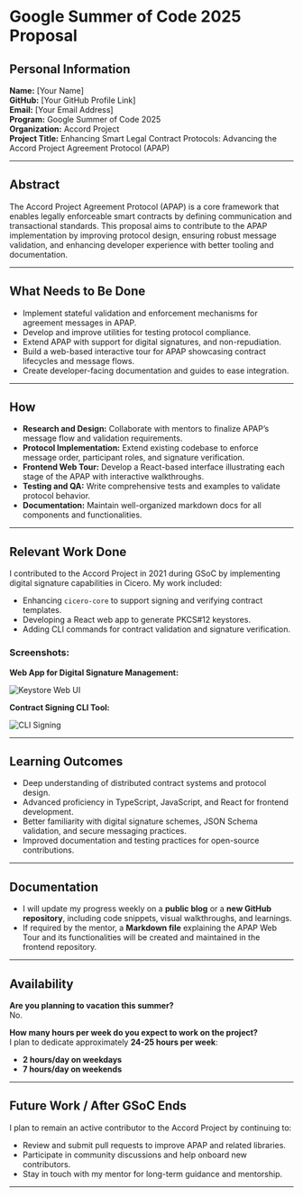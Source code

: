 # Google Summer of Code 2025 Proposal

## Personal Information

**Name:** [Your Name]  
**GitHub:** [Your GitHub Profile Link]  
**Email:** [Your Email Address]  
**Program:** Google Summer of Code 2025  
**Organization:** Accord Project  
**Project Title:** Enhancing Smart Legal Contract Protocols: Advancing the Accord Project Agreement Protocol (APAP)

---

## Abstract

The Accord Project Agreement Protocol (APAP) is a core framework that enables legally enforceable smart contracts by defining communication and transactional standards. This proposal aims to contribute to the APAP implementation by improving protocol design, ensuring robust message validation, and enhancing developer experience with better tooling and documentation.

---

## What Needs to Be Done

- Implement stateful validation and enforcement mechanisms for agreement messages in APAP.
- Develop and improve utilities for testing protocol compliance.
- Extend APAP with support for digital signatures, and non-repudiation.
- Build a web-based interactive tour for APAP showcasing contract lifecycles and message flows.
- Create developer-facing documentation and guides to ease integration.

---

## How

- **Research and Design:** Collaborate with mentors to finalize APAP’s message flow and validation requirements.
- **Protocol Implementation:** Extend existing codebase to enforce message order, participant roles, and signature verification.
- **Frontend Web Tour:** Develop a React-based interface illustrating each stage of the APAP with interactive walkthroughs.
- **Testing and QA:** Write comprehensive tests and examples to validate protocol behavior.
- **Documentation:** Maintain well-organized markdown docs for all components and functionalities.

---

## Relevant Work Done

I contributed to the Accord Project in 2021 during GSoC by implementing digital signature capabilities in Cicero. My work included:

- Enhancing `cicero-core` to support signing and verifying contract templates.
- Developing a React web app to generate PKCS#12 keystores.
- Adding CLI commands for contract validation and signature verification.

### Screenshots:

**Web App for Digital Signature Management:**

![Keystore Web UI](screenshots/keystore-ui.png)

**Contract Signing CLI Tool:**

![CLI Signing](screenshots/cli-signing.png)

---

## Learning Outcomes

- Deep understanding of distributed contract systems and protocol design.
- Advanced proficiency in TypeScript, JavaScript, and React for frontend development.
- Better familiarity with digital signature schemes, JSON Schema validation, and secure messaging practices.
- Improved documentation and testing practices for open-source contributions.

---

## Documentation

- I will update my progress weekly on a **public blog** or a **new GitHub repository**, including code snippets, visual walkthroughs, and learnings.
- If required by the mentor, a **Markdown file** explaining the APAP Web Tour and its functionalities will be created and maintained in the frontend repository.

---

## Availability

**Are you planning to vacation this summer?**  
No.

**How many hours per week do you expect to work on the project?**  
I plan to dedicate approximately **24-25 hours per week**:  
- **2 hours/day on weekdays**
- **7 hours/day on weekends**

---

## Future Work / After GSoC Ends

I plan to remain an active contributor to the Accord Project by continuing to:

- Review and submit pull requests to improve APAP and related libraries.
- Participate in community discussions and help onboard new contributors.
- Stay in touch with my mentor for long-term guidance and mentorship.

---
